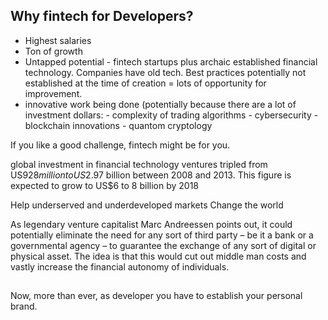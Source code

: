 ## Why fintech for Developers?

- Highest salaries
- Ton of growth
- Untapped potential - fintech startups plus archaic established financial technology. 
Companies have old tech. Best practices potentially not established at the time of creation = lots of opportunity for improvement.
- innovative work being done (potentially because there are a lot of investment dollars:
		- complexity of trading algorithms
		- cybersecurity
		- blockchain innovations
		- quantom cryptology 

If you like a good challenge, fintech might be for you.

global investment in financial technology ventures tripled from US$928 million to US$2.97 billion between 2008 and 2013. This figure is expected to grow to US$6 to 8 billion by 2018

Help underserved and underdeveloped markets
Change the world

As legendary venture capitalist Marc Andreessen points out, it could potentially eliminate the need for any sort of third party – be it a bank or a governmental agency – to guarantee the exchange of any sort of digital or physical asset. The idea is that this would cut out middle man costs and vastly increase the financial autonomy of individuals.

## 








Now, more than ever, as developer you have to establish your personal brand. 